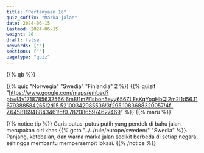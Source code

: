 ```yaml
---
title: "Pertanyaan 16"
quiz_suffix: "Marka jalan"
date: 2024-06-15
lastmod: 2024-06-15
weight: 26
draft: false
keywords: [""]
sections: [""]
pagetype: "quiz"
---
```


{{% qb %}}

{{% quiz "Norwegia" "Swedia" "Finlandia" 2 %}}
{{% quizif "https://www.google.com/maps/embed?pb=!4v1718785632566!6m8!1m7!1sbon5eyy656ZLEsKgYogHbQ!2m2!1d56.11679388584265!2d15.52100342985536!3f295.1083688320057!4f-7.645816948843461!5f0.7820865974627469" %}}
{{% maru %}}

<div class="googlemap-if ansarea transparent-area">
{{% notice tip %}}
Garis putus-putus putih yang pendek di bahu jalan merupakan ciri khas {{% goto "../../rule/europe/sweden/" "Swedia" %}}.
Panjang, ketebalan, dan warna marka jalan sedikit berbeda di setiap negara, sehingga membantu mempersempit lokasi.
{{% /notice %}}
</div>

